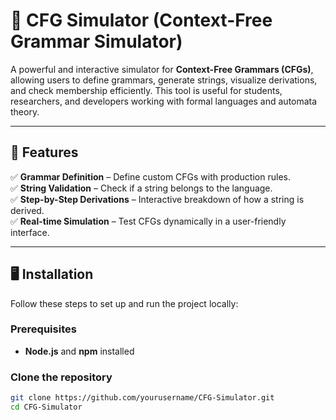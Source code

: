 # 📜 CFG Simulator (Context-Free Grammar Simulator)

A powerful and interactive simulator for **Context-Free Grammars (CFGs)**, allowing users to define grammars, generate strings, visualize derivations, and check membership efficiently. This tool is useful for students, researchers, and developers working with formal languages and automata theory.

---

## 🚀 Features

✅ **Grammar Definition** – Define custom CFGs with production rules.  
✅ **String Validation** – Check if a string belongs to the language.  
✅ **Step-by-Step Derivations** – Interactive breakdown of how a string is derived.  
✅ **Real-time Simulation** – Test CFGs dynamically in a user-friendly interface.  

---

## 🖥️ Installation

Follow these steps to set up and run the project locally:

### **Prerequisites**
- **Node.js** and **npm** installed

### **Clone the repository**
```bash
git clone https://github.com/yourusername/CFG-Simulator.git
cd CFG-Simulator
